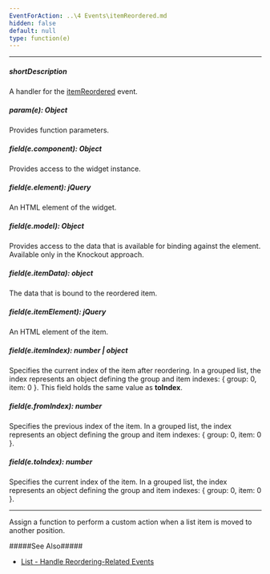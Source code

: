 ```yaml
---
EventForAction: ..\4 Events\itemReordered.md
hidden: false
default: null
type: function(e)
---
```

---
##### shortDescription
A handler for the [itemReordered](/api-reference/10%20UI%20Widgets/dxList/4%20Events/itemReordered.md '/Documentation/ApiReference/UI_Widgets/dxList/Events/#itemReordered') event.

##### param(e): Object
Provides function parameters.

##### field(e.component): Object
Provides access to the widget instance.

##### field(e.element): jQuery
An HTML element of the widget.

##### field(e.model): Object
Provides access to the data that is available for binding against the element. Available only in the Knockout approach.

##### field(e.itemData): object
The data that is bound to the reordered item.

##### field(e.itemElement): jQuery
An HTML element of the item.

##### field(e.itemIndex): number | object
Specifies the current index of the item after reordering. In a grouped list, the index represents an object defining the group and item indexes: { group: 0, item: 0 }. This field holds the same value as <b>toIndex</b>.

##### field(e.fromIndex): number
Specifies the previous index of the item. In a grouped list, the index represents an object defining the group and item indexes: { group: 0, item: 0 }.

##### field(e.toIndex): number
Specifies the current index of the item. In a grouped list, the index represents an object defining the group and item indexes: { group: 0, item: 0 }.

---
Assign a function to perform a custom action when a list item is moved to another position.

#####See Also#####
- [List - Handle Reordering-Related Events](/concepts/05%20Widgets/List/30%20Item%20Reordering/10%20Events.md '/Documentation/Guide/Widgets/List/Item_Reordering/#Events')